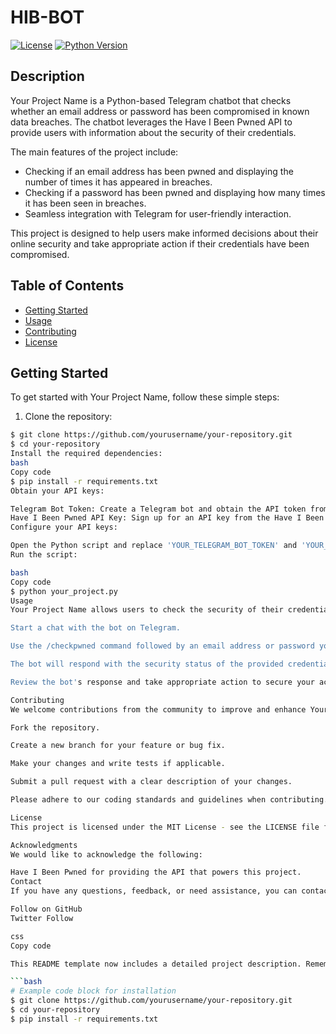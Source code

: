 # HIB-BOT

[![License](https://img.shields.io/badge/license-MIT-blue.svg)](LICENSE)
[![Python Version](https://img.shields.io/badge/python-3.8%2B-blue.svg)](https://www.python.org/downloads/)

## Description

Your Project Name is a Python-based Telegram chatbot that checks whether an email address or password has been compromised in known data breaches. The chatbot leverages the Have I Been Pwned API to provide users with information about the security of their credentials.

The main features of the project include:
- Checking if an email address has been pwned and displaying the number of times it has appeared in breaches.
- Checking if a password has been pwned and displaying how many times it has been seen in breaches.
- Seamless integration with Telegram for user-friendly interaction.

This project is designed to help users make informed decisions about their online security and take appropriate action if their credentials have been compromised.

## Table of Contents

- [Getting Started](#getting-started)
- [Usage](#usage)
- [Contributing](#contributing)
- [License](#license)

## Getting Started

To get started with Your Project Name, follow these simple steps:

1. Clone the repository:

```bash
$ git clone https://github.com/yourusername/your-repository.git
$ cd your-repository
Install the required dependencies:
bash
Copy code
$ pip install -r requirements.txt
Obtain your API keys:

Telegram Bot Token: Create a Telegram bot and obtain the API token from BotFather on Telegram.
Have I Been Pwned API Key: Sign up for an API key from the Have I Been Pwned website.
Configure your API keys:

Open the Python script and replace 'YOUR_TELEGRAM_BOT_TOKEN' and 'YOUR_HIBP_API_KEY' with your actual API tokens.
Run the script:

bash
Copy code
$ python your_project.py
Usage
Your Project Name allows users to check the security of their credentials through a Telegram chatbot interface. Here's how to use it:

Start a chat with the bot on Telegram.

Use the /checkpwned command followed by an email address or password you want to check.

The bot will respond with the security status of the provided credentials, indicating if they have been compromised in known data breaches.

Review the bot's response and take appropriate action to secure your accounts if necessary.

Contributing
We welcome contributions from the community to improve and enhance Your Project Name. To contribute, follow these steps:

Fork the repository.

Create a new branch for your feature or bug fix.

Make your changes and write tests if applicable.

Submit a pull request with a clear description of your changes.

Please adhere to our coding standards and guidelines when contributing.

License
This project is licensed under the MIT License - see the LICENSE file for details.

Acknowledgments
We would like to acknowledge the following:

Have I Been Pwned for providing the API that powers this project.
Contact
If you have any questions, feedback, or need assistance, you can contact us at your-email@example.com or find us on GitHub.

Follow on GitHub
Twitter Follow

css
Copy code

This README template now includes a detailed project description. Remember to replace the placeholders with your actual project-specific details.oject.

```bash
# Example code block for installation
$ git clone https://github.com/yourusername/your-repository.git
$ cd your-repository
$ pip install -r requirements.txt
